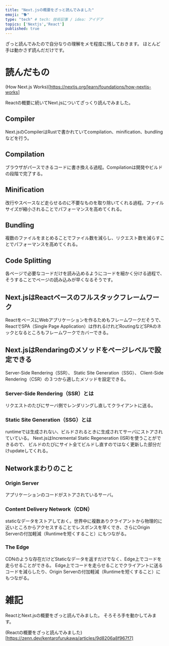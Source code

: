 ```yaml
---
title: "Next.jsの概要をざっと読んでみました"
emoji: "🐕"
type: "tech" # tech: 技術記事 / idea: アイデア
topics: ['Nextjs','React']
published: true
---
```


ざっと読んでみたので自分なりの理解をメモ程度に残しておきます。
ほとんど手は動かさず読んだだけです。

# 読んだもの

(How Next.js Works)[https://nextjs.org/learn/foundations/how-nextjs-works]

Reactの概要に続いてNext.jsについてざっくり読んでみました。

## Compiler
Next.jsのCompilerはRustで書かれていてcompilation、minification、bundlingなどを行う。

## Compilation
ブラウザがパースできるコードに書き換える過程。Compilationは開発やビルドの段階で完了する。

## Minification
改行やスペースなど走らせるのに不要なものを取り除いてくれる過程。ファイルサイズが縮小されることでパフォーマンスを高めてくれる。

## Bundling
複数のファイルをまとめることでファイル数を減らし、リクエスト数を減らすことでパフォーマンスを高めてくれる。

## Code Splitting
各ページで必要なコードだけを読み込めるようにコードを細かく分ける過程で、そうすることでページの読み込みが早くなるそうです。

## Next.jsはReactベースのフルスタックフレームワーク
ReactをベースにWebアプリケーションを作るためもフレームワークだそうで、ReactでSPA（Single Page Application）は作れるけれどRoutingなどSPAのネックとなるところもフレームワークでカバーできる。

## Next.jsはRendaringのメソッドをページレベルで設定できる
Server-Side Rendering（SSR）、 Static Site Generation（SSG）、 Client-Side Rendering（CSR）の３つから適したメソッドを設定できる。

### Server-Side Rendering（SSR）とは
リクエストのたびにサーバ側でレンダリングし直してクライアントに送る。

### Static Site Generation（SSG）とは
runtimeでは生成されない、ビルドされるときに生成されてサーバにストアされていている。
Next.jsはIncremental Static Regeneration (ISR)を使うことができるので、
ビルドのたびにサイト全てビルドし直すのではなく更新した部分だけupdateしてくれる。


## Networkまわりのこと

### Origin Server
アプリケーションのコードがストアされているサーバ。

### Content Delivery Network（CDN）
staticなデータをストアしておく。世界中に複数ありクライアントから物理的に近いところからアクセスすることでレスポンスを早くでき、さらにOrigin Serverの付加軽減（Runtimeを短くすること）にもつながる。

### The Edge
CDNのような存在だけどStaticなデータを返すだけでなく、Edge上でコードを走らせることができる。
Edge上でコードを走らせることでクライアントに送るコードを減らしたり、Origin Serverの付加軽減（Runtimeを短くすること）にもつながる。

# 雑記

ReactとNext.jsの概要をざっと読んでみました。
そろそろ手を動かしてみます。

(Reactの概要をざっと読んでみました)[https://zenn.dev/kentarofurukawa/articles/9d8206a8f967f7]

